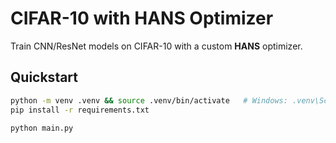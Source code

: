 # CIFAR-10 with HANS Optimizer

Train CNN/ResNet models on CIFAR-10 with a custom **HANS** optimizer.

## Quickstart
```bash
python -m venv .venv && source .venv/bin/activate   # Windows: .venv\Scripts\activate
pip install -r requirements.txt

python main.py
```
